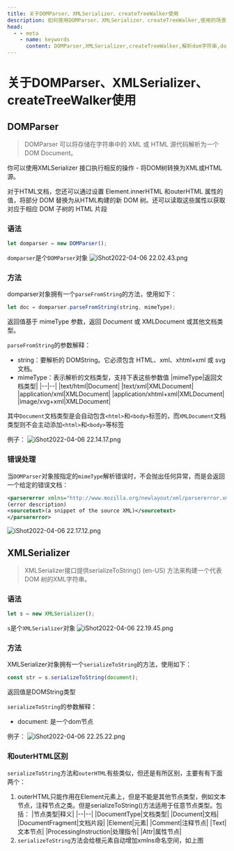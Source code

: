 ```yaml
---
title: 关于DOMParser、XMLSerializer、createTreeWalker使用
description: 如何使用DOMParser、XMLSerializer、createTreeWalker,使用的场景有哪些
head:
  - - meta
    - name: keywords
      content: DOMParser,XMLSerializer,createTreeWalker,解析dom字符串,dom解析
---
```


# 关于DOMParser、XMLSerializer、createTreeWalker使用

## DOMParser
>DOMParser 可以将存储在字符串中的 XML 或 HTML 源代码解析为一个 DOM Document。

你可以使用XMLSerializer 接口执行相反的操作 - 将DOM树转换为XML或HTML源。

对于HTML文档，您还可以通过设置 Element.innerHTML 和outerHTML 属性的值，将部分 DOM 替换为从HTML构建的新 DOM 树。还可以读取这些属性以获取对应于相应 DOM 子树的 HTML 片段

### 语法
```js
let domparser = new DOMParser();
```
`domparser`是个`DOMParser`对象
![iShot2022-04-06 22.02.43.png](http://tva1.sinaimg.cn/large/005HV6Avgy1h10cnj04f0j30q60ee430.jpg)

### 方法
domparser对象拥有一个`parseFromString`的方法，使用如下：
```js
let doc = domparser.parseFromString(string, mimeType);
```
返回值基于 mimeType 参数，返回 Document 或 XMLDocument 或其他文档类型。

`parseFromString`的参数解释：
- string：要解析的 DOMString。它必须包含 HTML、xml、xhtml+xml 或 svg 文档。
- mimeType：表示解析的文档类型，支持下表这些参数值
|mimeType|返回文档类型|
|--|--|
|text/html|Document|
|text/xml|XMLDocument|
|application/xml|XMLDocument|
|application/xhtml+xml|XMLDocument|
|image/xvg+xml|XMLDocument|

其中`Document`文档类型是会自动包含`<html>`和`<body>`标签的，而`XMLDocument`文档类型则不会主动添加`<html>`和`<body>`等标签

例子：
![iShot2022-04-06 22.14.17.png](http://tva1.sinaimg.cn/large/005HV6Avgy1h10czrtn93j30qc0gojwk.jpg)

### 错误处理
当`DOMParser`对象按指定的`mimeType`解析错误时，不会抛出任何异常，而是会返回一个给定的错误文档：
```xml
<parsererror xmlns="http://www.mozilla.org/newlayout/xml/parsererror.xml">
(error description)
<sourcetext>(a snippet of the source XML)</sourcetext>
</parsererror>
```
![iShot2022-04-06 22.17.12.png](http://tva1.sinaimg.cn/large/005HV6Avgy1h10d2mpudtj30qa0m012n.jpg)

## XMLSerializer
>XMLSerializer接口提供serializeToString() (en-US) 方法来构建一个代表 DOM 树的XML字符串。

### 语法
```js
let s = new XMLSerializer();
```
`s`是个`XMLSerializer`对象
![iShot2022-04-06 22.19.45.png](http://tva1.sinaimg.cn/large/005HV6Avgy1h10d59333xj30q80csdk4.jpg)

### 方法
XMLSerializer对象拥有一个`serializeToString`的方法，使用如下：
```js
const str = s.serializeToString(document);
```
返回值是DOMString类型

`serializeToString`的参数解释：
- document: 是一个dom节点

例子：
![iShot2022-04-06 22.25.22.png](http://tva1.sinaimg.cn/large/005HV6Avgy1h10db4mkdpj314w0qmqmt.jpg)

### 和outerHTML区别
`serializeToString`方法和`outerHTML`有些类似，但还是有所区别，主要有有下面两个：
1. outerHTML只能作用在Element元素上，但是不能是其他节点类型，例如文本节点，注释节点之类。但是serializeToString()方法适用于任意节点类型。包括：
|节点类型|释义|
|--|--|
|DocumentType|文档类型|
|Document|文档|
|DocumentFragment|文档片段|
|Element|元素|
|Comment|注释节点|
|Text|文本节点|
|ProcessingInstruction|处理指令|
|Attr|属性节点|
2. `serializeToString`方法会给根元素自动增加xmlns命名空间，如上图

